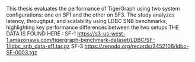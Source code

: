 
This thesis evaluates the performance of TigerGraph using two system configurations: one on SF1 and the other on SF3. The study analyzes latency, throughput, and scalability using LDBC SNB benchmarks, highlighting key performance differences between the two setups.THE DATA IS  FOUND HERE  :
SF-1 https://s3-us-west-1.amazonaws.com/tigergraph-benchmark-dataset/LDBC/SF-1/ldbc_snb_data-sf1.tar.gz
SF-3  https://zenodo.org/records/3452106/ldbc-SF-0003.tgz
